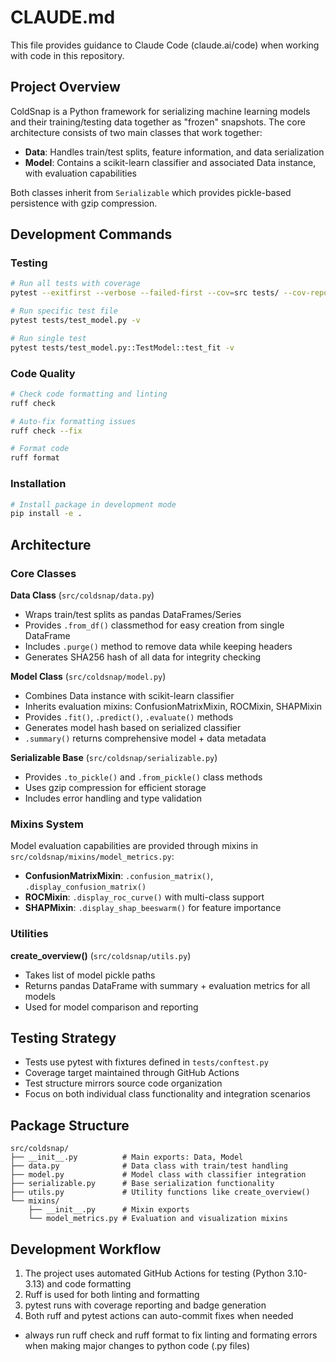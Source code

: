 # CLAUDE.md

This file provides guidance to Claude Code (claude.ai/code) when working with code in this repository.

## Project Overview

ColdSnap is a Python framework for serializing machine learning models and their training/testing data together as "frozen" snapshots. The core architecture consists of two main classes that work together:

- **Data**: Handles train/test splits, feature information, and data serialization
- **Model**: Contains a scikit-learn classifier and associated Data instance, with evaluation capabilities

Both classes inherit from `Serializable` which provides pickle-based persistence with gzip compression.

## Development Commands

### Testing
```bash
# Run all tests with coverage
pytest --exitfirst --verbose --failed-first --cov=src tests/ --cov-report=term-missing

# Run specific test file
pytest tests/test_model.py -v

# Run single test
pytest tests/test_model.py::TestModel::test_fit -v
```

### Code Quality
```bash
# Check code formatting and linting
ruff check

# Auto-fix formatting issues
ruff check --fix

# Format code
ruff format
```

### Installation
```bash
# Install package in development mode
pip install -e .
```

## Architecture

### Core Classes

**Data Class** (`src/coldsnap/data.py`)
- Wraps train/test splits as pandas DataFrames/Series
- Provides `.from_df()` classmethod for easy creation from single DataFrame
- Includes `.purge()` method to remove data while keeping headers
- Generates SHA256 hash of all data for integrity checking

**Model Class** (`src/coldsnap/model.py`)
- Combines Data instance with scikit-learn classifier
- Inherits evaluation mixins: ConfusionMatrixMixin, ROCMixin, SHAPMixin
- Provides `.fit()`, `.predict()`, `.evaluate()` methods
- Generates model hash based on serialized classifier
- `.summary()` returns comprehensive model + data metadata

**Serializable Base** (`src/coldsnap/serializable.py`)
- Provides `.to_pickle()` and `.from_pickle()` class methods
- Uses gzip compression for efficient storage
- Includes error handling and type validation

### Mixins System

Model evaluation capabilities are provided through mixins in `src/coldsnap/mixins/model_metrics.py`:
- **ConfusionMatrixMixin**: `.confusion_matrix()`, `.display_confusion_matrix()`
- **ROCMixin**: `.display_roc_curve()` with multi-class support
- **SHAPMixin**: `.display_shap_beeswarm()` for feature importance

### Utilities

**create_overview()** (`src/coldsnap/utils.py`)
- Takes list of model pickle paths
- Returns pandas DataFrame with summary + evaluation metrics for all models
- Used for model comparison and reporting

## Testing Strategy

- Tests use pytest with fixtures defined in `tests/conftest.py`
- Coverage target maintained through GitHub Actions
- Test structure mirrors source code organization
- Focus on both individual class functionality and integration scenarios

## Package Structure

```
src/coldsnap/
├── __init__.py          # Main exports: Data, Model
├── data.py              # Data class with train/test handling
├── model.py             # Model class with classifier integration
├── serializable.py      # Base serialization functionality
├── utils.py             # Utility functions like create_overview()
└── mixins/
    ├── __init__.py      # Mixin exports
    └── model_metrics.py # Evaluation and visualization mixins
```

## Development Workflow

1. The project uses automated GitHub Actions for testing (Python 3.10-3.13) and code formatting
2. Ruff is used for both linting and formatting
3. pytest runs with coverage reporting and badge generation
4. Both ruff and pytest actions can auto-commit fixes when needed
- always run ruff check and ruff format to fix linting and formating errors when making major changes to python code (.py files)